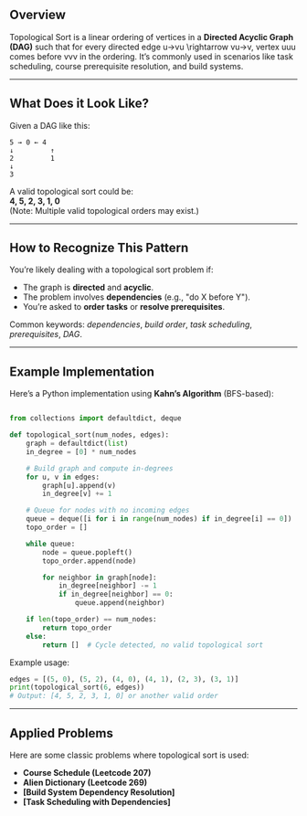 ## **Overview**

Topological Sort is a linear ordering of vertices in a **Directed Acyclic Graph (DAG)** such that for every directed edge u→vu \rightarrow vu→v, vertex uuu comes before vvv in the ordering. It’s commonly used in scenarios like task scheduling, course prerequisite resolution, and build systems.

---

## **What Does it Look Like?**

Given a DAG like this:

```
5 → 0 ← 4
↓         ↑
2         1
↓
3
```

A valid topological sort could be:  
**4, 5, 2, 3, 1, 0**  
(Note: Multiple valid topological orders may exist.)

---

## **How to Recognize This Pattern**

You’re likely dealing with a topological sort problem if:

- The graph is **directed** and **acyclic**.
- The problem involves **dependencies** (e.g., "do X before Y").
- You’re asked to **order tasks** or **resolve prerequisites**.

Common keywords: _dependencies_, _build order_, _task scheduling_, _prerequisites_, _DAG_.

---

## **Example Implementation**

Here’s a Python implementation using **Kahn’s Algorithm** (BFS-based):


```Python

from collections import defaultdict, deque

def topological_sort(num_nodes, edges):
    graph = defaultdict(list)
    in_degree = [0] * num_nodes

    # Build graph and compute in-degrees
    for u, v in edges:
        graph[u].append(v)
        in_degree[v] += 1

    # Queue for nodes with no incoming edges
    queue = deque([i for i in range(num_nodes) if in_degree[i] == 0])
    topo_order = []

    while queue:
        node = queue.popleft()
        topo_order.append(node)

        for neighbor in graph[node]:
            in_degree[neighbor] -= 1
            if in_degree[neighbor] == 0:
                queue.append(neighbor)

    if len(topo_order) == num_nodes:
        return topo_order
    else:
        return []  # Cycle detected, no valid topological sort
```

Example usage:
```python 
edges = [(5, 0), (5, 2), (4, 0), (4, 1), (2, 3), (3, 1)]
print(topological_sort(6, edges))
# Output: [4, 5, 2, 3, 1, 0] or another valid order
```

---

## **Applied Problems**

Here are some classic problems where topological sort is used:

- **Course Schedule (Leetcode 207)**
- **Alien Dictionary (Leetcode 269)**
- **[Build System Dependency Resolution]**
- **[Task Scheduling with Dependencies]**